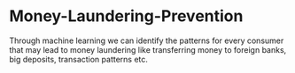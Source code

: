 # Money-Laundering-Prevention
Through machine learning we can identify the patterns for every consumer that may lead to money laundering like transferring money to foreign banks, big deposits, transaction patterns etc.
